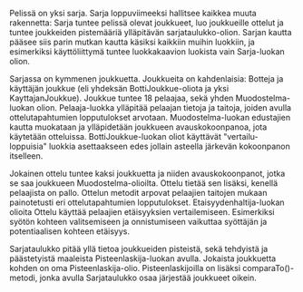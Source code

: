 Pelissä on yksi sarja. Sarja loppuviimeeksi hallitsee kaikkea muuta rakennetta: Sarja tuntee pelissä olevat joukkueet, luo joukkueille ottelut ja tuntee joukkeiden pistemääriä ylläpitävän sarjataulukko-olion. Sarjan kautta pääsee siis parin mutkan kautta käsiksi kaikkiin muihin luokkiin, ja esimerkiksi käyttöliittymä tuntee luokkakaavion luokista vain Sarja-luokan olion.

Sarjassa on kymmenen joukkuetta. Joukkueita on kahdenlaisia: Botteja ja käyttäjän joukkue (eli yhdeksän BottiJoukkue-oliota ja yksi KayttajanJoukkue). Joukkue tuntee 18 pelaajaa, sekä yhden Muodostelma-luokan olion. Pelaaja-luokka ylläpitää pelaajan tietoja ja taitoja, joiden avulla ottelutapahtumien lopputulokset arvotaan. Muodostelma-luokan edustajien kautta muokataan ja ylläpidetään joukkueen avauskokoonpanoa, jota käytetään otteluissa. BottiJoukkue-luokan oliot käyttävät "vertailu-loppuisia" luokkia asettaakseen edes jollain asteella järkevän kokoonpanon itselleen.

Jokainen ottelu tuntee kaksi joukkuetta ja niiden avauskokoonpanot, jotka se saa joukkueen Muodostelma-olioilta. Ottelu tietää sen lisäksi, kenellä pelaajista on pallo. Ottelun metodit arpovat pelaajien taitojen mukaan painotetusti eri ottelutapahtumien lopputulokset. Etaisyydenhaltija-luokan olioita Ottelu käyttää pelaajien etäisyyksien vertailemiseen. Esimerkiksi syötön kohteen valitsemiseen ja onnistumiseen vaikuttaa syöttäjän ja potentiaalisen kohteen etäisyys.

Sarjataulukko pitää yllä tietoa joukkueiden pisteistä, sekä tehdyistä ja päästetyistä maaleista Pisteenlaskija-luokan avulla. Jokaista joukkuetta kohden on oma Pisteenlaskija-olio. Pisteenlaskijoilla on lisäksi comparaTo()-metodi, jonka avulla Sarjataulukko osaa järjestää joukkueet oikein.
